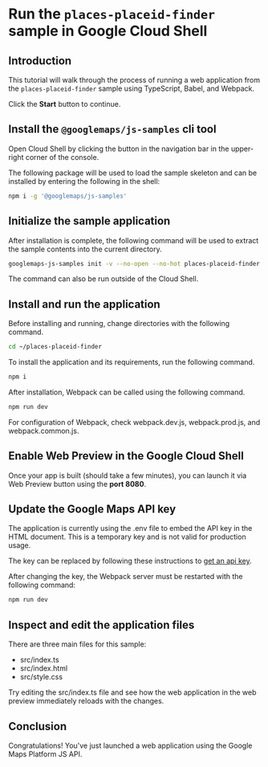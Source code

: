 # Run the `places-placeid-finder` sample in Google Cloud Shell

<walkthrough-tutorial-duration duration="10"/>

## Introduction

This tutorial will walk through the process of running a web application from
the `places-placeid-finder` sample using TypeScript, Babel, and Webpack.

Click the **Start** button to continue.

## Install the `@googlemaps/js-samples` cli tool

Open Cloud Shell by clicking the
<walkthrough-cloud-shell-icon></walkthrough-cloud-shell-icon> button in the
navigation bar in the upper-right corner of the console.

The following package will be used to load the sample skeleton and can be
installed by entering the following in the shell:

```bash
npm i -g '@googlemaps/js-samples'
```

## Initialize the sample application

After installation is complete, the following command will be used to extract
the sample contents into the current directory.

```bash
googlemaps-js-samples init -v --no-open --no-hot places-placeid-finder ~/places-placeid-finder
```

The command can also be run outside of the Cloud Shell.

## Install and run the application

Before installing and running, change directories with the following command.

```bash
cd ~/places-placeid-finder
```

To install the application and its requirements, run the following command.

```bash
npm i
```

After installation, Webpack can be called using the following command.

```bash
npm run dev
```

For configuration of Webpack, check
<walkthrough-editor-open-file filePath="~/places-placeid-finder/webpack.dev.js">webpack.dev.js</walkthrough-editor-open-file>,
<walkthrough-editor-open-file filePath="~/places-placeid-finder/webpack.prod.js">webpack.prod.js</walkthrough-editor-open-file>,
and
<walkthrough-editor-open-file filePath="~/places-placeid-finder/webpack.common.js">webpack.common.js</walkthrough-editor-open-file>.

## Enable Web Preview in the Google Cloud Shell

Once your app is built (should take a few minutes), you can launch it via
<walkthrough-spotlight-pointer target="cloudshell" spotlightId="devshell-web-preview-button">Web
Preview button</walkthrough-spotlight-pointer> using the **port 8080**.

## Update the Google Maps API key

The application is currently using the
<walkthrough-editor-open-file filePath="~/places-placeid-finder/.env">.env</walkthrough-editor-open-file>
file to embed the API key in the HTML document. This is a temporary key and is
not valid for production usage.

The key can be replaced by following these instructions to
[get an api key](https://developers.google.com/maps/documentation/javascript/get-api-key).

After changing the key, the Webpack server must be restarted with the following
command:

```bash
npm run dev
```

## Inspect and edit the application files

There are three main files for this sample:

*   <walkthrough-editor-open-file filePath="~/places-placeid-finder/src/index.ts">src/index.ts</walkthrough-editor-open-file>
*   <walkthrough-editor-open-file filePath="~/places-placeid-finder/src/index.html">src/index.html</walkthrough-editor-open-file>
*   <walkthrough-editor-open-file filePath="~/places-placeid-finder/src/style.css">src/style.css</walkthrough-editor-open-file>

Try editing the <walkthrough-editor-open-file filePath="~/places-placeid-finder/src/index.ts">src/index.ts</walkthrough-editor-open-file> file and see how the web application in the web preview immediately reloads with the changes.

## Conclusion

<walkthrough-conclusion-trophy></walkthrough-conclusion-trophy>

Congratulations! You've just launched a web application using the Google Maps
Platform JS API.
